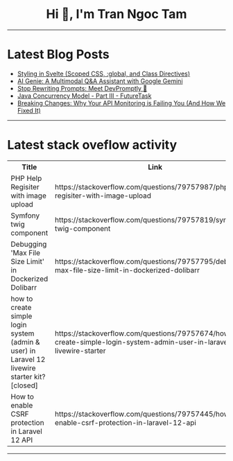 <h1 align="center">Hi 👋, I'm Tran Ngoc Tam</h1>

---

# Latest Blog Posts 
<!-- BLOG-POST-LIST:START -->
- [Styling in Svelte &lpar;Scoped CSS, :global, and Class Directives&rpar;](https://dev.to/a1guy/styling-in-svelte-scoped-css-global-and-class-directives-1mna)
- [AI Genie: A Multimodal Q&amp;A Assistant with Google Gemini](https://dev.to/davinceleecode/ai-genie-a-multimodal-qa-assistant-with-google-gemini-3dnb)
- [Stop Rewriting Prompts: Meet DevPromptly 🚀](https://dev.to/fjmorant/stop-rewriting-prompts-meet-devpromptly-4fom)
- [Java Concurrency Model - Part III - FutureTask](https://dev.to/sommukhopadhyay/java-concurrency-model-part-iii-futuretask-j3l)
- [Breaking Changes: Why Your API Monitoring is Failing You &lpar;And How We Fixed It&rpar;](https://dev.to/mrdubey/breaking-changes-why-your-api-monitoring-is-failing-you-and-how-we-fixed-it-2ib9)
<!-- BLOG-POST-LIST:END -->

---

# Latest stack oveflow activity
<table>
  <tr><th>Title</th><th>Link</th></tr>
  <!-- STACKOVERFLOW:START --><tr><td>PHP Help Regisiter with image upload</td><td>https://stackoverflow.com/questions/79757987/php-help-regisiter-with-image-upload</td></tr><tr><td>Symfony twig component</td><td>https://stackoverflow.com/questions/79757819/symfony-twig-component</td></tr><tr><td>Debugging &#39;Max File Size Limit&#39; in Dockerized Dolibarr</td><td>https://stackoverflow.com/questions/79757795/debugging-max-file-size-limit-in-dockerized-dolibarr</td></tr><tr><td>how to create simple login system &lpar;admin &amp; user&rpar; in Laravel 12 livewire starter kit? [closed]</td><td>https://stackoverflow.com/questions/79757674/how-to-create-simple-login-system-admin-user-in-laravel-12-livewire-starter</td></tr><tr><td>How to enable CSRF protection in Laravel 12 API</td><td>https://stackoverflow.com/questions/79757445/how-to-enable-csrf-protection-in-laravel-12-api</td></tr><!-- STACKOVERFLOW:END -->
</table>

---


